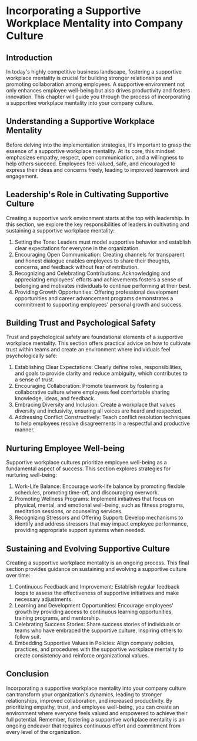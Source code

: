 # Incorporating a Supportive Workplace Mentality into Company Culture

## Introduction

In today's highly competitive business landscape, fostering a supportive workplace mentality is crucial for building stronger relationships and promoting collaboration among employees. A supportive environment not only enhances employee well-being but also drives productivity and fosters innovation. This chapter will guide you through the process of incorporating a supportive workplace mentality into your company culture.

## Understanding a Supportive Workplace Mentality

Before delving into the implementation strategies, it's important to grasp the essence of a supportive workplace mentality. At its core, this mindset emphasizes empathy, respect, open communication, and a willingness to help others succeed. Employees feel valued, safe, and encouraged to express their ideas and concerns freely, leading to improved teamwork and engagement.

## Leadership's Role in Cultivating Supportive Culture

Creating a supportive work environment starts at the top with leadership. In this section, we explore the key responsibilities of leaders in cultivating and sustaining a supportive workplace mentality:

1. Setting the Tone: Leaders must model supportive behavior and establish clear expectations for everyone in the organization.
2. Encouraging Open Communication: Creating channels for transparent and honest dialogue enables employees to share their thoughts, concerns, and feedback without fear of retribution.
3. Recognizing and Celebrating Contributions: Acknowledging and appreciating employees' efforts and achievements fosters a sense of belonging and motivates individuals to continue performing at their best.
4. Providing Growth Opportunities: Offering professional development opportunities and career advancement programs demonstrates a commitment to supporting employees' personal growth and success.

## Building Trust and Psychological Safety

Trust and psychological safety are foundational elements of a supportive workplace mentality. This section offers practical advice on how to cultivate trust within teams and create an environment where individuals feel psychologically safe:

1. Establishing Clear Expectations: Clearly define roles, responsibilities, and goals to provide clarity and reduce ambiguity, which contributes to a sense of trust.
2. Encouraging Collaboration: Promote teamwork by fostering a collaborative culture where employees feel comfortable sharing knowledge, ideas, and feedback.
3. Embracing Diversity and Inclusion: Create a workplace that values diversity and inclusivity, ensuring all voices are heard and respected.
4. Addressing Conflict Constructively: Teach conflict resolution techniques to help employees resolve disagreements in a respectful and productive manner.

## Nurturing Employee Well-being

Supportive workplace cultures prioritize employee well-being as a fundamental aspect of success. This section explores strategies for nurturing well-being:

1. Work-Life Balance: Encourage work-life balance by promoting flexible schedules, promoting time-off, and discouraging overwork.
2. Promoting Wellness Programs: Implement initiatives that focus on physical, mental, and emotional well-being, such as fitness programs, meditation sessions, or counseling services.
3. Recognizing Stressors and Offering Support: Develop mechanisms to identify and address stressors that may impact employee performance, providing appropriate support systems when needed.

## Sustaining and Evolving Supportive Culture

Creating a supportive workplace mentality is an ongoing process. This final section provides guidance on sustaining and evolving a supportive culture over time:

1. Continuous Feedback and Improvement: Establish regular feedback loops to assess the effectiveness of supportive initiatives and make necessary adjustments.
2. Learning and Development Opportunities: Encourage employees' growth by providing access to continuous learning opportunities, training programs, and mentorship.
3. Celebrating Success Stories: Share success stories of individuals or teams who have embraced the supportive culture, inspiring others to follow suit.
4. Embedding Supportive Values in Policies: Align company policies, practices, and procedures with the supportive workplace mentality to create consistency and reinforce organizational values.

## Conclusion

Incorporating a supportive workplace mentality into your company culture can transform your organization's dynamics, leading to stronger relationships, improved collaboration, and increased productivity. By prioritizing empathy, trust, and employee well-being, you can create an environment where everyone feels valued and empowered to achieve their full potential. Remember, fostering a supportive workplace mentality is an ongoing endeavor that requires continuous effort and commitment from every level of the organization.
